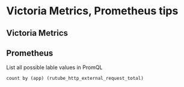 # Victoria Metrics, Prometheus tips
## Victoria Metrics
## Prometheus
List all possible lable values in PromQL
````
count by (app) (rutube_http_external_request_total)
````
